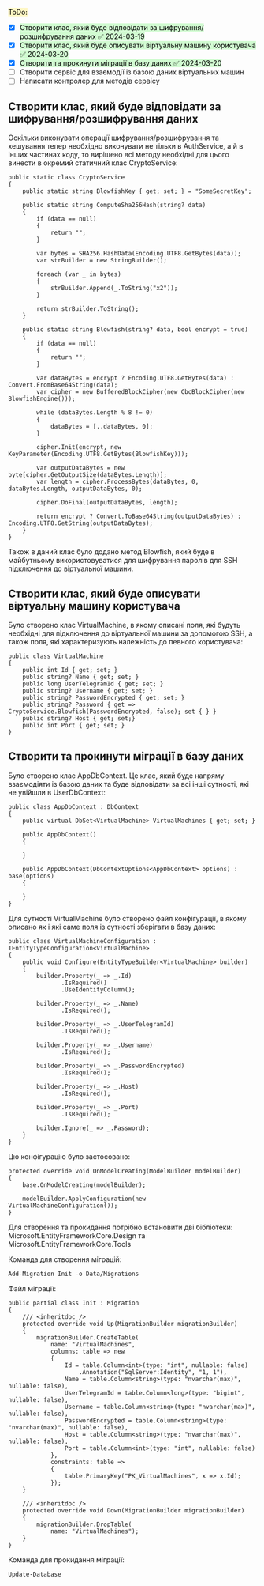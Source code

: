 <mark style="background: #FFF3A3A6;">ToDo:</mark>
- [x] <mark style="background: #BBFABBA6;">Створити клас, який буде відповідати за шифрування/розшифрування даних ✅ 2024-03-19</mark>
- [x] <mark style="background: #BBFABBA6;">Створити клас, який буде описувати віртуальну машину користувача ✅ 2024-03-20</mark>
- [x] <mark style="background: #BBFABBA6;">Створити та прокинути міграції в базу даних ✅ 2024-03-20</mark>
- [ ] Створити сервіс для взаємодії із базою даних віртуальних машин
- [ ] Написати контролер для методів сервісу

## Створити клас, який буде відповідати за шифрування/розшифрування даних
Оскільки виконувати операції шифрування/розшифрування та хешування тепер необхідно виконувати не тільки в AuthService, а й в інших частинах коду, то вирішено всі методу необхідні для цього винести в окремий статичний клас CryptoService:
```CSharp
public static class CryptoService
{
    public static string BlowfishKey { get; set; } = "SomeSecretKey";

    public static string ComputeSha256Hash(string? data)
    {
        if (data == null)
        {
            return "";
        }

        var bytes = SHA256.HashData(Encoding.UTF8.GetBytes(data));
        var strBuilder = new StringBuilder();

        foreach (var _ in bytes)
        {
            strBuilder.Append(_.ToString("x2"));
        }

        return strBuilder.ToString();
    }

    public static string Blowfish(string? data, bool encrypt = true)
    {
        if (data == null)
        {
            return "";
        }

        var dataBytes = encrypt ? Encoding.UTF8.GetBytes(data) : Convert.FromBase64String(data);
        var cipher = new BufferedBlockCipher(new CbcBlockCipher(new BlowfishEngine()));

        while (dataBytes.Length % 8 != 0)
        {
            dataBytes = [..dataBytes, 0];
        }

        cipher.Init(encrypt, new KeyParameter(Encoding.UTF8.GetBytes(BlowfishKey)));

        var outputDataBytes = new byte[cipher.GetOutputSize(dataBytes.Length)];
        var length = cipher.ProcessBytes(dataBytes, 0, dataBytes.Length, outputDataBytes, 0);

        cipher.DoFinal(outputDataBytes, length);

        return encrypt ? Convert.ToBase64String(outputDataBytes) : Encoding.UTF8.GetString(outputDataBytes);
    }
}
```

Також в даний клас було додано метод Blowfish, який буде в майбутньому використовуватися для шифрування паролів для SSH підключення до віртуальної машини.
## Створити клас, який буде описувати віртуальну машину користувача
Було створено клас VirtualMachine, в якому описані поля, які будуть необхідні для підключення до віртуальної машини за допомогою SSH, а також поля, які характеризують належність до певного користувача:
```CSharp
public class VirtualMachine
{
    public int Id { get; set; }
    public string? Name { get; set; }
    public long UserTelegramId { get; set; }
    public string? Username { get; set; }
    public string? PasswordEncrypted { get; set; }
    public string? Password { get => CryptoService.Blowfish(PasswordEncrypted, false); set { } }
    public string? Host { get; set;}
    public int Port { get; set; }
}
```
## Створити та прокинути міграції в базу даних
Було створено клас AppDbContext. Це клас, який буде напряму взаємодіяти із базою даних та буде відповідати за всі інші сутності, які не увійшли в UserDbContext:
```CSharp
public class AppDbContext : DbContext
{
    public virtual DbSet<VirtualMachine> VirtualMachines { get; set; }

    public AppDbContext()
    {

    }

    public AppDbContext(DbContextOptions<AppDbContext> options) : base(options) 
    { 
    
    }
}
```

Для сутності VirtualMachine було створено файл конфігурації, в якому описано як і які саме поля із сутності зберігати в базу даних:
```CSharp
public class VirtualMachineConfiguration : IEntityTypeConfiguration<VirtualMachine>
{
    public void Configure(EntityTypeBuilder<VirtualMachine> builder)
    {
        builder.Property(_ => _.Id)
               .IsRequired()
               .UseIdentityColumn();

        builder.Property(_ => _.Name)
               .IsRequired();

        builder.Property(_ => _.UserTelegramId)
               .IsRequired();

        builder.Property(_ => _.Username)
               .IsRequired();

        builder.Property(_ => _.PasswordEncrypted)
               .IsRequired();

        builder.Property(_ => _.Host)
               .IsRequired();

        builder.Property(_ => _.Port)
               .IsRequired();
        
        builder.Ignore(_ => _.Password);
    }
}
```

Цю конфігурацію було застосовано:
```CSharp
protected override void OnModelCreating(ModelBuilder modelBuilder)
{
    base.OnModelCreating(modelBuilder);

    modelBuilder.ApplyConfiguration(new VirtualMachineConfiguration());
}
```

Для створення та прокидання потрібно встановити дві бібліотеки: Microsoft.EntityFrameworkCore.Design та Microsoft.EntityFrameworkCore.Tools

Команда для створення міграцій:
```
Add-Migration Init -o Data/Migrations
```

Файл міграції:
```CSharp
public partial class Init : Migration
{
    /// <inheritdoc />
    protected override void Up(MigrationBuilder migrationBuilder)
    {
        migrationBuilder.CreateTable(
            name: "VirtualMachines",
            columns: table => new
            {
                Id = table.Column<int>(type: "int", nullable: false)
                    .Annotation("SqlServer:Identity", "1, 1"),
                Name = table.Column<string>(type: "nvarchar(max)", nullable: false),
                UserTelegramId = table.Column<long>(type: "bigint", nullable: false),
                Username = table.Column<string>(type: "nvarchar(max)", nullable: false),
                PasswordEncrypted = table.Column<string>(type: "nvarchar(max)", nullable: false),
                Host = table.Column<string>(type: "nvarchar(max)", nullable: false),
                Port = table.Column<int>(type: "int", nullable: false)
            },
            constraints: table =>
            {
                table.PrimaryKey("PK_VirtualMachines", x => x.Id);
            });
    }

    /// <inheritdoc />
    protected override void Down(MigrationBuilder migrationBuilder)
    {
        migrationBuilder.DropTable(
            name: "VirtualMachines");
    }
}
```

Команда для прокидання міграції:
```
Update-Database
```
